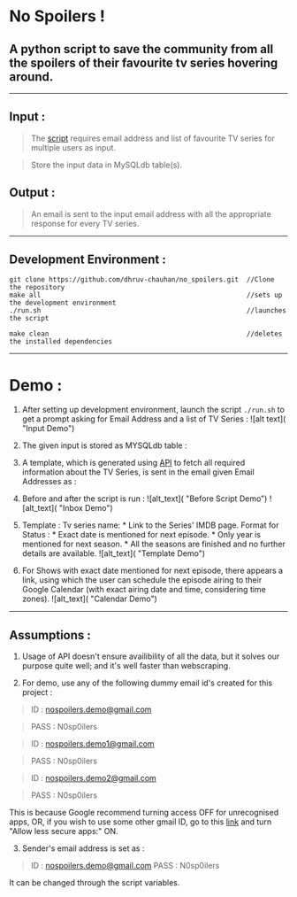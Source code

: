 No Spoilers !
=============

## A python script to save the community from all the spoilers of their favourite tv series hovering around.

___
## Input : 
> The [script](https://github.com/dhruv-chauhan/no_spoilers/blob/master/no_spoilers.py) requires email address and list of favourite TV series for multiple users as input.

> Store the input data in MySQLdb table(s).

## Output :
> An email is sent to the input email address with all the appropriate response for every TV series.
___
## Development Environment :
```
git clone https://github.com/dhruv-chauhan/no_spoilers.git  //Clone the repository
make all                                                    //sets up the development environment
./run.sh                                                    //launches the script
```
```
make clean                                                  //deletes the installed dependencies
```
___
# Demo :
1. After setting up development environment, launch the script `./run.sh` to get a prompt asking for Email Address and a list of TV Series : 
![alt text]( "Input Demo")

2. The given input is stored as MYSQLdb table :

3. A template, which is generated using [API](https://www.tvmaze.com/api) to fetch all required information about the TV Series, is sent in the email given Email Addresses as :

  1. Before and after the script is run :
  ![alt_text]( "Before Script Demo")
  ![alt_text]( "Inbox Demo")
  
  2. Template :
  Tv series name:
    * Link to the Series' IMDB page.
  Format for Status :
    * Exact date is mentioned for next episode.
    * Only year is mentioned for next season.
    * All the seasons are finished and no further details are available.
  ![alt_text]( "Template Demo")
  
  3. For Shows with exact date mentioned for next episode, there appears a link, using which the user can schedule the episode airing to their Google Calendar (with exact airing date and time, considering time zones).
  ![alt_text]( "Calendar Demo")

____
## Assumptions :

1. Usage of API doesn't ensure availibility of all the data, but it solves our purpose quite well; and it's well faster than webscraping.

2. For demo, use any of the following dummy email id's created for this project :

>ID : nospoilers.demo@gmail.com

>PASS : N0sp0ilers

>ID : nospoilers.demo1@gmail.com

>PASS : N0sp0ilers

>ID : nospoilers.demo2@gmail.com

>PASS : N0sp0ilers

This is because Google recommend turning access OFF for unrecognised apps, OR, if you wish to use some other gmail ID, go to this [link](https://myaccount.google.com/lesssecureapps) and turn "Allow less secure apps:" ON.

3. Sender's email address is set as :

>ID : nospoilers.demo@gmail.com
>PASS : N0sp0ilers

It can be changed through the script variables.

